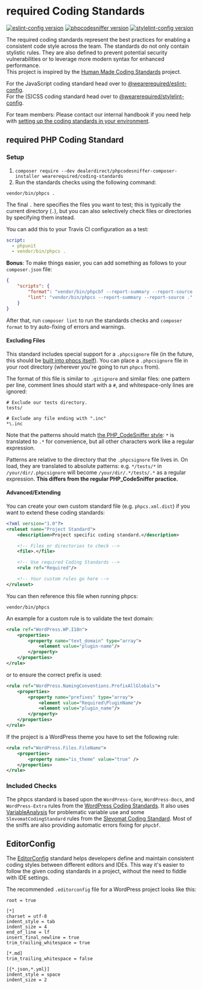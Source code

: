 # required Coding Standards

[![eslint-config version][eslint-config-version]](https://www.npmjs.com/package/@wearerequired/eslint-config) [![phpcodesniffer version][phpcodesniffer-version]](https://packagist.org/packages/wearerequired/coding-standards)  [![stylelint-config version][stylelint-config-version]](https://www.npmjs.com/package/@wearerequired/stylelint-config)

The required coding standards represent the best practices for enabling a consistent code style across the team. The standards do not only contain stylistic rules. They are also defined to prevent potential security vulnerabilities or to leverage more modern syntax for enhanced performance.  
This project is inspired by the [Human Made Coding Standards](https://github.com/humanmade/coding-standards) project.

For the JavaScript coding standard head over to [@wearerequired/eslint-config](packages/eslint-config).  
For the (S)CSS coding standard head over to [@wearerequired/stylelint-config](packages/stylelint-config).

For team members: Please contact our internal handbook if you need help with [setting up the coding standards in your environment](https://handbook.required.com/development/coding-standards/).

## required PHP Coding Standard

### Setup

1. `composer require --dev dealerdirect/phpcodesniffer-composer-installer wearerequired/coding-standards`
2. Run the standards checks using the following command:

```
vendor/bin/phpcs .
```

The final `.` here specifies the files you want to test; this is typically the current directory (`.`), but you can also selectively check files or directories by specifying them instead.

You can add this to your Travis CI configuration as a test:

```yaml
script:
  - phpunit
  - vendor/bin/phpcs .
```

**Bonus**: To make things easier, you can add something as follows to your `composer.json` file:

```json
{
	"scripts": {
		"format": "vendor/bin/phpcbf --report-summary --report-source .",
		"lint": "vendor/bin/phpcs --report-summary --report-source ."
	}
}
```

After that, run `composer lint` to run the standards checks and `composer format` to try auto-fixing of errors and warnings.

#### Excluding Files

This standard includes special support for a `.phpcsignore` file (in the future, this should be [built into phpcs itself](https://github.com/squizlabs/PHP_CodeSniffer/issues/1884)). You can place a `.phpcsignore` file in your root directory (wherever you're going to run `phpcs` from).

The format of this file is similar to `.gitignore` and similar files: one pattern per line, comment lines should start with a `#`, and whitespace-only lines are ignored:

```
# Exclude our tests directory.
tests/

# Exclude any file ending with ".inc"
*\.inc
```

Note that the patterns should match [the PHP_CodeSniffer style](https://github.com/squizlabs/PHP_CodeSniffer/wiki/Advanced-Usage#ignoring-files-and-folders): `*` is translated to `.*` for convenience, but all other characters work like a regular expression.

Patterns are relative to the directory that the `.phpcsignore` file lives in. On load, they are translated to absolute patterns: e.g. `*/tests/*` in `/your/dir/.phpcsignore` will become `/your/dir/.*/tests/.*` as a regular expression. **This differs from the regular PHP_CodeSniffer practice.**

#### Advanced/Extending

You can create your own custom standard file (e.g. `phpcs.xml.dist`) if you want to extend these coding standards:

```xml
<?xml version="1.0"?>
<ruleset name="Project Standard">
	<description>Project specific coding standard.</description>

	<!-- Files or directories to check -->
	<file>.</file>

	<!-- Use required Coding Standards -->
	<rule ref="Required"/>

	<!-- Your custom rules go here -->
</ruleset>
```

You can then reference this file when running phpcs:

```
vendor/bin/phpcs
```

An example for a custom rule is to validate the text domain:

```xml
<rule ref="WordPress.WP.I18n">
	<properties>
		<property name="text_domain" type="array">
			<element value="plugin-name"/>
		</property>
	</properties>
</rule>
```

or to ensure the correct prefix is used:

```xml
<rule ref="WordPress.NamingConventions.PrefixAllGlobals">
	<properties>
		<property name="prefixes" type="array">
			<element value="Required\PluginName"/>
			<element value="plugin_name"/>
		</property>
	</properties>
</rule>
```

If the project is a WordPress theme you have to set the following rule:

```xml
<rule ref="WordPress.Files.FileName">
	<properties>
		<property name="is_theme" value="true" />
	</properties>
</rule>
```

### Included Checks

The phpcs standard is based upon the `WordPress-Core`, `WordPress-Docs`, and `WordPress-Extra` rules from the [WordPress Coding Standards](https://github.com/WordPress-Coding-Standards/WordPress-Coding-Standards). It also uses [VariableAnalysis](https://github.com/sirbrillig/phpcs-variable-analysis) for problematic variable use and some `SlevomatCodingStandard` rules from the [Slevomat Coding Standard](https://github.com/slevomat/coding-standard). Most of the sniffs are also providing automatic errors fixing for `phpcbf`.


## EditorConfig

The [EditorConfig](https://editorconfig.org/) standard helps developers define and maintain consistent coding styles between different editors and IDEs. This way it's easier to follow the given coding standards in a project, without the need to fiddle with IDE settings.

The recommended `.editorconfig` file for a WordPress project looks like this:

```editorconfig
root = true

[*]
charset = utf-8
indent_style = tab
indent_size = 4
end_of_line = lf
insert_final_newline = true
trim_trailing_whitespace = true

[*.md]
trim_trailing_whitespace = false

[{*.json,*.yml}]
indent_style = space
indent_size = 2
```

[phpcodesniffer-version]: https://img.shields.io/packagist/v/wearerequired/coding-standards?label=phpcodesniffer-standard
[eslint-config-version]: https://img.shields.io/npm/v/@wearerequired/eslint-config?label=eslint-config
[stylelint-config-version]: https://img.shields.io/npm/v/@wearerequired/stylelint-config?label=stylelint-config
